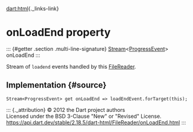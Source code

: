 [dart:html](../../dart-html/dart-html-library){._links-link}

onLoadEnd property
==================

::: {#getter .section .multi-line-signature}
[Stream](../../dart-async/stream-class)\<[ProgressEvent](../progressevent-class)\>
onLoadEnd
:::

Stream of `loadend` events handled by this
[FileReader](../filereader-class).

Implementation {#source}
--------------

``` {.language-dart data-language="dart"}
Stream<ProgressEvent> get onLoadEnd => loadEndEvent.forTarget(this);
```

::: {._attribution}
© 2012 the Dart project authors\
Licensed under the BSD 3-Clause \"New\" or \"Revised\" License.\
<https://api.dart.dev/stable/2.18.5/dart-html/FileReader/onLoadEnd.html>
:::
